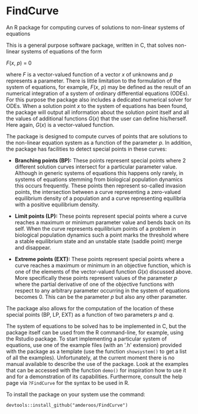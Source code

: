FindCurve
=========

An R package for computing curves of solutions to non-linear systems of equations

This is a general purpose software package, written in C, that solves non-linear systems of equations of the form

*F*(*x*, *p*) = 0

where *F* is a vector-valued function of a vector *x* of unknowns and *p* represents a parameter. There is little limitation to the formulation of the system of equations, for example, *F*(*x*, *p*) may be defined as the result of an numerical integration of a system of ordinary differential equations (ODEs). For this purpose the package also includes a dedicated numerical solver for ODEs. When a solution point *x* to the system of equations has been found, the package will output all information about the solution point itself and all the values of additional functions *G*(*x*) that the user can define his/herself. Here again, *G*(*x*) is a vector-valued function.

The package is designed to compute curves of points that are solutions to the non-linear equation system as a function of the parameter *p*. In addition, the package has facilities to detect special points in these curves:

- **Branching points (BP):** These points represent special points where 2 different solution curves intersect for a particular parameter value. Although in generic systems of equations this happens only rarely, in systems of equations stemming from biological population dynamics this occurs frequently. These points then represent so-called invasion points, the intersection between a curve representing a zero-valued equilibrium density of a population and a curve representing equilibria with a positive equilibrium density. 

- **Limit points (LP):** These points represent special points where a curve reaches a maximum or minimum parameter value and bends back on its self. When the curve represents equilibrium points of a problem in biological population dynamics such a point marks the threshold where a stable equilibrium state and an unstable state (saddle point) merge and disappear.

- **Extreme points (EXT):** These points represent special points where a curve reaches a maximum or minimum in an objective function, which is one of the elements of the vector-valued function *G*(*x*) discussed above. More specifically these points represent values of the parameter *p* where the partial derivative of one of the objective functions with respect to any arbitrary parameter occurring in the system of equations becomes 0. This can be the parameter *p* but also any other parameter. 

The package also allows for the computation of the location of these special points (BP, LP, EXT) as a function of two parameters *p* and *q*.

The system of equations to be solved has to be implemented in C, but the package itself can be used from the R command-line, for example, using the Rstudio package. To start implementing a particular system of equations, use one of the example files (with an '.h' extension) provided with the package as a template (use the function `showsystem()` to get a list of all the examples). Unfortunately, at the current moment there is no manual available to describe the use of the package. Look at the examples that can be accessed with the function `demo()` for inspiration how to use it and for a demonstration of its capabilities. Furthermore, consult the help page via `?FindCurve` for the syntax to be used in R.

To install the package on your system use the command:

```
devtools::install_github("amderoos/FindCurve")
```
